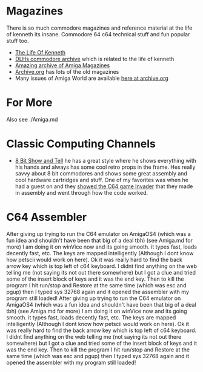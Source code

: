 
# Magazines #
There is so much commodore magazines and reference material at the life of kenneth its insane.  Commodore 64 c64 technical stuff and fun popular stuff too.
* [The Life Of Kenneth](https://mirror.thelifeofkenneth.com/sites/)
* [DLHs commodore archive](https://mirror.thelifeofkenneth.com/sites/commodore.bombjack.org/) which is related to the life of kenneth
* [Amazing archive of Amiga Magazines](https://mirror.thelifeofkenneth.com/sites/commodore.bombjack.org/amiga/amiga-magazines.htm)
* [Archive.org](archive.org) has lots of the old magazines
* Many issues of Amiga World are available [here at archive.org](https://archive.org/search.php?query=amiga%20world)


# For More #
Also see ./Amiga.md


# Classic Computing Channels #
* [8 Bit Show and Tell](https://www.youtube.com/channel/UC3gRBswFkuteshdwMZAQafQ) he has a great style where he shows everything with his hands and always has some cool retro props in the frame.  Hes really savvy about 8 bit commodores and shows some great assembly and cool hardware cartridges and stuff.  One of my favorites was when he had a guest on and they [showed the C64 game Invader](https://youtu.be/SJ81YD9Ebec) that they made in assembly and went through how the code worked. 


# C64 Assembler #
After giving up trying to run the C64 emulator on AmigaOS4 (which was a fun idea and shouldn't have been that big of a deal tbh) (see Amiga.md for more) I am doing it on winVice now and its going smooth.  it types fast, loads decently fast, etc.  The keys are mapped intelligently (Although I dont know how petscii would work on here).  Ok it was really hard to find the back arrow key which is top left of c64 keyboard.  I didnt find anything on the web telling me (not saying its not out there somewhere) but I got a clue and tried some of the insert block of keys and it was the end key.  Then to kill the program I hit run/stop and Restore at the same time (which was esc and pgup) then I typed sys 32768 again and it opened the assembler with my program still loaded!
After giving up trying to run the C64 emulator on AmigaOS4 (which was a fun idea and shouldn't have been that big of a deal tbh) (see Amiga.md for more) I am doing it on winVice now and its going smooth.  it types fast, loads decently fast, etc.  The keys are mapped intelligently (Although I dont know how petscii would work on here).  Ok it was really hard to find the back arrow key which is top left of c64 keyboard.  I didnt find anything on the web telling me (not saying its not out there somewhere) but I got a clue and tried some of the insert block of keys and it was the end key.  Then to kill the program I hit run/stop and Restore at the same time (which was esc and pgup) then I typed sys 32768 again and it opened the assembler with my program still loaded!
